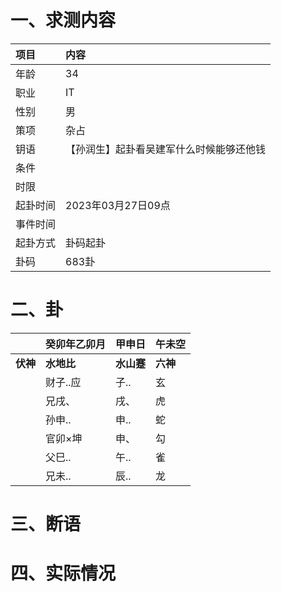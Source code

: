 # 一、求测内容
|项目|内容|
|:-|:-|
|年龄|34|
|职业|IT|
|性别|男|
|策项|杂占|
|钥语|【孙润生】起卦看吴建军什么时候能够还他钱|
|条件||
|时限||
|起卦时间|2023年03月27日09点|
|事件时间||
|起卦方式|卦码起卦|
|卦码|683卦|

# 二、卦
||癸卯年乙卯月|甲申日|午未空|
|:-|:-|:-|:-|
|**伏神**|**水地比**|**水山蹇**|**六神**|
||财子..应|子..|玄|
||兄戌、|戌、|虎|
||孙申..|申..|蛇|
||官卯×坤|申、|勾|
||父巳..|午..|雀|
||兄未..|辰..|龙|


# 三、断语

# 四、实际情况